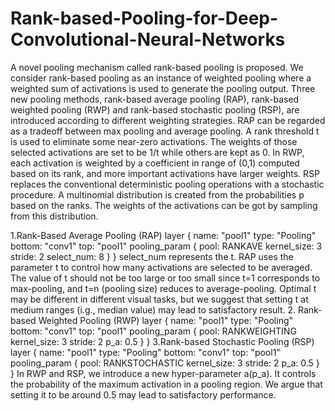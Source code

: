 # Rank-based-Pooling-for-Deep-Convolutional-Neural-Networks

A novel pooling mechanism called rank-based pooling is proposed. We consider rank-based pooling as an instance of weighted pooling where a weighted sum of activations is used to generate the pooling output. Three new pooling methods, rank-based average pooling (RAP), rank-based weighted pooling (RWP) and rank-based stochastic pooling (RSP), are introduced according to different weighting strategies. RAP can be regarded as a tradeoff between max pooling and average pooling. A rank threshold t is used to eliminate some near-zero activations. The weights of those selected activations are set to be 1/t while others are kept as 0. In RWP, each activation is weighted by a coefficient in range of (0,1) computed based on its rank, and more important activations have larger weights. RSP replaces the conventional deterministic pooling operations with a stochastic procedure. A multinomial distribution is created from the probabilities p based on the ranks. The weights of the activations can be got by sampling from this distribution.

1.Rank-Based Average Pooling (RAP)
layer {
  name: "pool1"
  type: "Pooling"
  bottom: "conv1"
  top: "pool1"
  pooling_param {
    pool: RANKAVE
    kernel_size: 3
    stride: 2
    select_num: 8 
  }
}
select_num represents the t. RAP uses the parameter t to control how many activations are selected to be averaged. The value of t should not be too large or too small since t=1 corresponds to max-pooling, and t=n (pooling size) reduces to average-pooling. Optimal t may be different in different visual tasks, but we suggest that setting t at medium ranges (i.g., median value) may lead to satisfactory result.
2. Rank-based Weighted Pooling (RWP)
layer {
  name: "pool1"
  type: "Pooling"
  bottom: "conv1"
  top: "pool1"
  pooling_param {
    pool: RANKWEIGHTING
    kernel_size: 3
    stride: 2
    p_a: 0.5
  }
}
3.Rank-based Stochastic Pooling (RSP)
layer {
  name: "pool1"
  type: "Pooling"
  bottom: "conv1"
  top: "pool1"
  pooling_param {
    pool: RANKSTOCHASTIC
    kernel_size: 3
    stride: 2
    p_a: 0.5
  }
}
In RWP and RSP, we introduce a new hyper-parameter a(p_a). It controls the probability of the maximum activation in a pooling region. We argue that setting it to be around 0.5 may lead to satisfactory performance.
